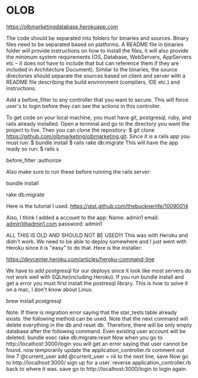 # OLOB

https://olbmarketingdatabase.herokuapp.com

The code should be separated into folders for binaries and sources. Binary files need to be separated based on platforms. A README file in binaries folder will provide instructions on how to install the files, it will also provide the minimum system requirements (OS, Database, WebServers, AppServers etc – it does not have to include that but can reference them if they are included in Architecture Document). Similar to the binaries, the source directories should separate the sources based on client and server with a README file describing the build environment (compliers, IDE etc.) and instructions.

Add a before_filter to any controller that you want to secure. This will force user's to login before they can see the actions in this controller.

To get code on your local machine, you must have git, postgresql, ruby, and rails already installed. Open a terminal and go to the directory you want the project to live. 
Then you can clone the repository:    $ git clone https://github.com/olbmarketing/olbmarketing.git. 
Since it is a rails app you must run: $ bundle install
                                      $ rails rake db:migrate
This will have the app ready so run:  $ rails s                                      
                
before_filter :authorize

Also make sure to run these before running the rails server:

bundle install

rake db:migrate

Here is the tutorial I used:
https://gist.github.com/thebucknerlife/10090014

Also, I think I added a account to the app:
Name: admin1
email: admin1@admin1.com
password: admin1

ALL THIS IS OLD AND SHOULD NOT BE USED!!!
This was with Heroku and didn't work.
We need to be able to deploy somewhere and I just went with Heroku since it is "easy" to do that. Here is the installer:

https://devcenter.heroku.com/articles/heroku-command-line

We have to add postgresql for our deploys since it look like most servers do not work well with SQLite(including Heroku). If you run bundle install and get a error you must first install the postresql library. This is how to solve it on a mac, I don't know about Linux.

brew install postgresql

Note: If there is migration error saying that the star_tests table already exists. 
the following method can be used. 
Note that the next command will delete everything in the db and reset db. Therefore, there will be only empty database after the following command. Even existing user account will be deleted. 
bundle exec rake db:migrate:reset
Now when you go to http://localhost:3000/login you will get an error saying that user cannot be found. 
now temporarily update the application_controller.rb
comment out line 7 @current_user
add @current_user = nil to the next line, save 
Now go to http://localhost:3000/ sign up for a user. 
reverse application_controller.rb back to where it was. save
go to http://localhost:3000/login to login again. 
